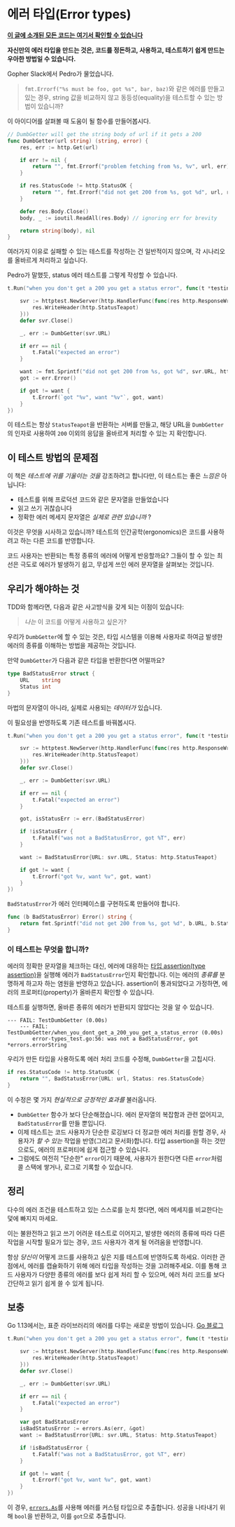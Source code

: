 # 에러 타입(Error types)

**[이 글에 소개된 모든 코드는 여기서 확인할 수 있습니다](https://github.com/MiryangJung/learn-go-with-tests-ko/tree/master/q-and-a/error-types)**

**자신만의 에러 타입을 만드는 것은, 코드를 정돈하고, 사용하고, 테스트하기 쉽게 만드는 우아한 방법일 수 있습니다.**

Gopher Slack에서 Pedro가 물었습니다.

> `fmt.Errorf("%s must be foo, got %s", bar, baz)`와 같은 에러를 만들고 있는 경우, string 값을 비교하지 않고 동등성(equality)을 테스트할 수 있는 방법이 있습니까?

이 아이디어를 살펴볼 때 도움이 될 함수를 만들어봅시다.

```go
// DumbGetter will get the string body of url if it gets a 200
func DumbGetter(url string) (string, error) {
	res, err := http.Get(url)

	if err != nil {
		return "", fmt.Errorf("problem fetching from %s, %v", url, err)
	}

	if res.StatusCode != http.StatusOK {
		return "", fmt.Errorf("did not get 200 from %s, got %d", url, res.StatusCode)
	}

	defer res.Body.Close()
	body, _ := ioutil.ReadAll(res.Body) // ignoring err for brevity

	return string(body), nil
}
```

여러가지 이유로 실패할 수 있는 테스트를 작성하는 건 일반적이지 않으며, 각 시나리오를 올바르게 처리하고 싶습니다.

Pedro가 말했듯, status 에러 테스트를 그렇게 작성할 수 있습니다.

```go
t.Run("when you don't get a 200 you get a status error", func(t *testing.T) {

	svr := httptest.NewServer(http.HandlerFunc(func(res http.ResponseWriter, req *http.Request) {
		res.WriteHeader(http.StatusTeapot)
	}))
	defer svr.Close()

	_, err := DumbGetter(svr.URL)

	if err == nil {
		t.Fatal("expected an error")
	}

	want := fmt.Sprintf("did not get 200 from %s, got %d", svr.URL, http.StatusTeapot)
	got := err.Error()

	if got != want {
		t.Errorf(`got "%v", want "%v"`, got, want)
	}
})
```

이 테스트는 항상 `StatusTeapot`을 반환하는 서버를 만들고, 해당 URL을 `DumbGetter`의 인자로 사용하여 `200` 이외의 응답을 올바르게 처리할 수 있는 지 확인합니다.

## 이 테스트 방법의 문제점

이 책은 *테스트에 귀를 기울이는 것을* 강조하려고 합니다만, 이 테스트는 좋은 *느낌은* 아닙니다:

- 테스트를 위해 프로덕션 코드와 같은 문자열을 만들었습니다
- 읽고 쓰기 귀찮습니다
- 정확한 에러 메세지 문자열은 *실제로 관련 있습니까* ?

이것은 무엇을 시사하고 있습니까? 테스트의 인간공학(ergonomics)은 코드를 사용하려고 하는 다른 코드를 반영합니다.

코드 사용자는 반환되는 특정 종류의 에러에 어떻게 반응할까요? 그들이 할 수 있는 최선은 극도로 에러가 발생하기 쉽고, 무섭게 쓰인 에러 문자열을 살펴보는 것입니다.

## 우리가 해야하는 것

TDD와 함께라면, 다음과 같은 사고방식을 갖게 되는 이점이 있습니다:

> *나는* 이 코드를 어떻게 사용하고 싶은가?

우리가 `DumbGetter`에 할 수 있는 것은, 타입 시스템을 이용해 사용자로 하여금 발생한 에러의 종류를 이해하는 방법을 제공하는 것입니다.

만약 `DumbGetter`가 다음과 같은 타입을 반환한다면 어떨까요?

```go
type BadStatusError struct {
	URL    string
	Status int
}
```

마법의 문자열이 아니라, 실제로 사용되는 *데이터가* 있습니다.

이 필요성을 반영하도록 기존 테스트를 바꿔봅시다.

```go
t.Run("when you don't get a 200 you get a status error", func(t *testing.T) {

	svr := httptest.NewServer(http.HandlerFunc(func(res http.ResponseWriter, req *http.Request) {
		res.WriteHeader(http.StatusTeapot)
	}))
	defer svr.Close()

	_, err := DumbGetter(svr.URL)

	if err == nil {
		t.Fatal("expected an error")
	}

	got, isStatusErr := err.(BadStatusError)

	if !isStatusErr {
		t.Fatalf("was not a BadStatusError, got %T", err)
	}

	want := BadStatusError{URL: svr.URL, Status: http.StatusTeapot}

	if got != want {
		t.Errorf("got %v, want %v", got, want)
	}
})
```

`BadStatusError`가 에러 인터페이스를 구현하도록 만들어야 합니다.

```go
func (b BadStatusError) Error() string {
    return fmt.Sprintf("did not get 200 from %s, got %d", b.URL, b.Status)
}
```

### 이 테스트는 무엇을 합니까?

에러의 정확한 문자열을 체크하는 대신, 에러에 대응하는 [타입 assertion(type assertion)](https://tour.golang.org/methods/15)을 실행해 에러가 `BadStatusError`인지 확인합니다. 이는 에러의 *종류를* 분명하게 하고자 하는 염원을 반영하고 있습니다. assertion이 통과되었다고 가정하면, 에러의 프로퍼티(property)가 올바른지 확인할 수 있습니다.

테스트를 실행하면, 올바른 종류의 에러가 반환되지 않았다는 것을 알 수 있습니다.

```
--- FAIL: TestDumbGetter (0.00s)
    --- FAIL: TestDumbGetter/when_you_dont_get_a_200_you_get_a_status_error (0.00s)
    	error-types_test.go:56: was not a BadStatusError, got *errors.errorString
```

우리가 만든 타입을 사용하도록 에러 처리 코드를 수정해, `DumbGetter`을 고칩시다.

```go
if res.StatusCode != http.StatusOK {
    return "", BadStatusError{URL: url, Status: res.StatusCode}
}
```

이 수정은 몇 가지 *현실적으로 긍정적인 효과를* 불러옵니다.

- `DumbGetter` 함수가 보다 단순해졌습니다. 에러 문자열의 복잡함과 관련 없어지고, `BadStatusError`를 만들 뿐입니다.
- 이제 테스트는 코드 사용자가 단순한 로깅보다 더 정교한 에러 처리를 원할 경우, 사용자가 *할 수 있는* 작업을 반영(그리고 문서화)합니다. 타입 assertion을 하는 것만으로도, 에러의 프로퍼티에 쉽게 접근할 수 있습니다.
- 그럼에도 여전히 "단순한" `error`이기 때문에, 사용자가 원한다면 다른 `error`처럼 콜 스택에 쌓거나, 로그로 기록할 수 있습니다.

## 정리

다수의 에러 조건을 테스트하고 있는 스스로를 눈치 챘다면, 에러 메세지를 비교한다는 덫에 빠지지 마세요.

이는 불완전하고 읽고 쓰기 어려운 테스트로 이어지고, 발생한 에러의 종류에 따라 다른 작업을 시작할 필요가 있는 경우, 코드 사용자가 겪게 될 어려움을 반영합니다.

항상 *당신이* 어떻게 코드를 사용하고 싶은 지를 테스트에 반영하도록 하세요. 이러한 관점에서, 에러를 캡슐화하기 위해 에러 타입을 작성하는 것을 고려해주세요. 이를 통해 코드 사용자가 다양한 종류의 에러를 보다 쉽게 처리 할 수 있으며, 에러 처리 코드를 보다 간단하고 읽기 쉽게 쓸 수 있게 됩니다.

## 보충

Go 1.13에서는, 표준 라이브러리의 에러를 다루는 새로운 방법이 있습니다. [Go 블로그](https://blog.golang.org/go1.13-errors)

```go
t.Run("when you don't get a 200 you get a status error", func(t *testing.T) {

    svr := httptest.NewServer(http.HandlerFunc(func(res http.ResponseWriter, req *http.Request) {
        res.WriteHeader(http.StatusTeapot)
    }))
    defer svr.Close()

    _, err := DumbGetter(svr.URL)

    if err == nil {
        t.Fatal("expected an error")
    }

    var got BadStatusError
    isBadStatusError := errors.As(err, &got)
    want := BadStatusError{URL: svr.URL, Status: http.StatusTeapot}

    if !isBadStatusError {
        t.Fatalf("was not a BadStatusError, got %T", err)
    }

    if got != want {
        t.Errorf("got %v, want %v", got, want)
    }
})
```

이 경우, [`errors.As`](https://golang.org/pkg/errors/#example_As)를 사용해 에러를 커스텀 타입으로 추출합니다. 성공을 나타내기 위해 `bool`을 반환하고, 이를 `got`으로 추출합니다.

